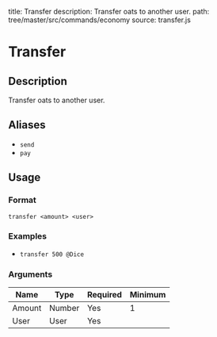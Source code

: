 title: Transfer
description: Transfer oats to another user.
path: tree/master/src/commands/economy
source: transfer.js

# Transfer

## Description

Transfer oats to another user.

## Aliases

* `send`
* `pay`

## Usage

### Format

`transfer <amount> <user>`

### Examples

* `transfer 500 @Dice`

### Arguments

| Name   | Type   | Required | Minimum |
|--------|--------|----------|---------|
| Amount | Number | Yes      | 1       |
| User   | User   | Yes      |         |
